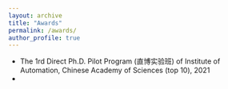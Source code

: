 ```yaml
---
layout: archive
title: "Awards"
permalink: /awards/
author_profile: true
---
```



* The 1rd Direct Ph.D. Pilot Program (直博实验班) of Institute of Automation, Chinese Academy of Sciences (top 10), 2021
* 